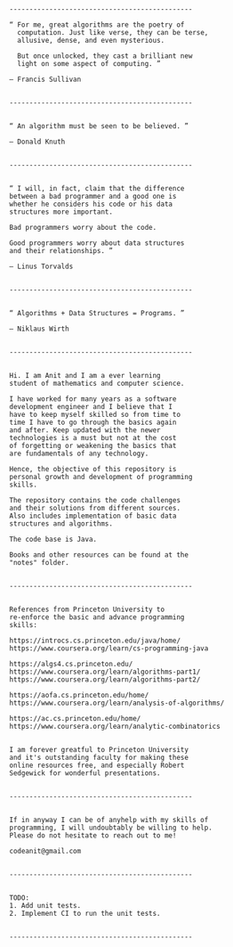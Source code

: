 

    ----------------------------------------------

    “ For me, great algorithms are the poetry of
      computation. Just like verse, they can be terse,
      allusive, dense, and even mysterious.

      But once unlocked, they cast a brilliant new
      light on some aspect of computing. ”

    — Francis Sullivan


    ----------------------------------------------


    “ An algorithm must be seen to be believed. ”

    — Donald Knuth


    ----------------------------------------------


    “ I will, in fact, claim that the difference
    between a bad programmer and a good one is
    whether he considers his code or his data
    structures more important.

    Bad programmers worry about the code.

    Good programmers worry about data structures
    and their relationships. ”

    — Linus Torvalds


    ----------------------------------------------


    “ Algorithms + Data Structures = Programs. ”

    — Niklaus Wirth


    ----------------------------------------------


    Hi. I am Anit and I am a ever learning
    student of mathematics and computer science.

    I have worked for many years as a software
    development engineer and I believe that I
    have to keep myself skilled so from time to
    time I have to go through the basics again
    and after. Keep updated with the newer
    technologies is a must but not at the cost
    of forgetting or weakening the basics that
    are fundamentals of any technology.

    Hence, the objective of this repository is
    personal growth and development of programming
    skills.

    The repository contains the code challenges
    and their solutions from different sources.
    Also includes implementation of basic data
    structures and algorithms.

    The code base is Java.

    Books and other resources can be found at the
    "notes" folder.


    ----------------------------------------------


    References from Princeton University to
    re-enforce the basic and advance programming
    skills:

    https://introcs.cs.princeton.edu/java/home/
    https://www.coursera.org/learn/cs-programming-java

    https://algs4.cs.princeton.edu/
    https://www.coursera.org/learn/algorithms-part1/
    https://www.coursera.org/learn/algorithms-part2/

    https://aofa.cs.princeton.edu/home/
    https://www.coursera.org/learn/analysis-of-algorithms/

    https://ac.cs.princeton.edu/home/
    https://www.coursera.org/learn/analytic-combinatorics


    I am forever greatful to Princeton University
    and it's outstanding faculty for making these
    online resources free, and especially Robert
    Sedgewick for wonderful presentations.


    ----------------------------------------------


    If in anyway I can be of anyhelp with my skills of
    programming, I will undoubtably be willing to help.
    Please do not hesitate to reach out to me!

    codeanit@gmail.com


    ----------------------------------------------


    TODO:
    1. Add unit tests.
    2. Implement CI to run the unit tests.


    ----------------------------------------------

